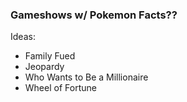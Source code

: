 ### Gameshows w/ Pokemon Facts??

Ideas:
- Family Fued
- Jeopardy
- Who Wants to Be a Millionaire
- Wheel of Fortune